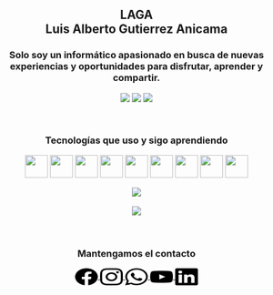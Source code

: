 <h2 align="center">LAGA<br>Luis Alberto Gutierrez Anicama</h2>
<h3 align="center">Solo soy un informático apasionado en busca de nuevas experiencias y oportunidades para disfrutar, aprender y compartir.</h3>

<p align="center">
    <img src="https://komarev.com/ghpvc/?username=lagaxyz-username&color=brightgreen&label=Visitante+Número"/>
    <a href="https://www.paypal.com/donate?hosted_button_id=W7QQPM9ZS68MC"><img src="https://img.shields.io/badge/Donaciones-LAGAxyz-blue?style=flat"></a>
    <a href="https://www.laga.xyz/"><img src="https://img.shields.io/badge/Sitio%20Web-www.laga.xyz-brightgreen?style=flat"></a>
</p>

<br>

<h3 align="center">Tecnologías que uso y sigo aprendiendo</h3>
<p align="center">
    <!-- <a> <img src="https://devicon.dev/devicon.git/icons/windows8/windows8-original.svg" width="40" height="40"/> </a> -->
    <!-- <a> <img src="https://devicon.dev/devicon.git/icons/android/android-original.svg" width="40" height="40"/> </a> -->
    <!-- <a> <img src="https://devicon.dev/devicon.git/icons/linux/linux-original.svg" width="40" height="40"/> </a> -->
    <!-- <a> <img src="https://devicon.dev/devicon.git/icons/apple/apple-original.svg" width="40" height="40"/> </a> -->
    <a> <img src="https://devicon.dev/devicon.git/icons/git/git-original.svg" width="40" height="40"/> </a>
    <a> <img src="https://devicon.dev/devicon.git/icons/github/github-original.svg" width="40" height="40"/> </a>
    <!-- <a> <img src="https://devicon.dev/devicon.git/icons/gitlab/gitlab-original.svg" width="40" height="40"/> </a> -->
    <a> <img src="https://devicon.dev/devicon.git/icons/html5/html5-original.svg" width="40" height="40"/> </a>
    <a> <img src="https://devicon.dev/devicon.git/icons/css3/css3-original.svg" width="40" height="40"/> </a>
    <!-- <a> <img src="https://devicon.dev/devicon.git/icons/less/less-plain-wordmark.svg" width="40" height="40"/> </a> -->
    <a> <img src="https://devicon.dev/devicon.git/icons/sass/sass-original.svg" width="40" height="40"/> </a>
    <a> <img src="https://devicon.dev/devicon.git/icons/javascript/javascript-original.svg" width="40" height="40"/> </a>
    <!-- <a> <img src="https://devicon.dev/devicon.git/icons/jquery/jquery-original.svg" width="40" height="40"/> </a> -->
    <a> <img src="https://devicon.dev/devicon.git/icons/bootstrap/bootstrap-plain.svg" width="40" height="40"/> </a>
    <!-- <a> <img src="https://devicon.dev/devicon.git/icons/nodejs/nodejs-original.svg" width="40" height="40"/> </a> -->
    <!-- <a> <img src="https://devicon.dev/devicon.git/icons/npm/npm-original-wordmark.svg" width="40" height="40"/> </a> -->
    <!-- <a> <img src="https://devicon.dev/devicon.git/icons/yarn/yarn-original.svg" width="40" height="40"/> </a> -->
    <a> <img src="https://devicon.dev/devicon.git/icons/react/react-original.svg" width="40" height="40"/> </a>
    <!-- <a> <img src="https://devicon.dev/devicon.git/icons/java/java-original.svg" width="40" height="40"/> </a> -->
    <!-- <a> <img src="https://devicon.dev/devicon.git/icons/php/php-original.svg" width="40" height="40"/> </a> -->
    <!-- <a> <img src="https://devicon.dev/devicon.git/icons/python/python-original.svg" width="40" height="40"/> </a> -->
    <a> <img src="https://www.vectorlogo.zone/logos/firebase/firebase-icon.svg" width="40" height="40"/> </a>
    <!-- <a> <img src="https://devicon.dev/devicon.git/icons/mysql/mysql-original.svg" width="40" height="40"/> </a> -->
    <!-- <a> <img src="https://devicon.dev/devicon.git/icons/oracle/oracle-original.svg" width="40" height="40"/> </a> -->
    <!-- <a> <img src="https://devicon.dev/devicon.git/icons/moodle/moodle-original.svg" width="40" height="40"/> </a> -->
    <!-- <a> <img src="https://devicon.dev/devicon.git/icons/wordpress/wordpress-plain.svg" width="40" height="40"/> </a> -->
</p>

<p align="center">
    <img src="https://github-readme-stats.vercel.app/api/top-langs/?username=lagaxyz"/>
</p>

<p align="center">
    <img src="https://github-readme-stats.vercel.app/api?username=lagaxyz&show_icons=true&theme=dark"/>
</p>

<br>

<h3 align="center">Mantengamos el contacto</h3>
<p align="center"> 
    <a href="https://fb.com/lagaxyz" target="blank">
        <img align="center" src="https://raw.githubusercontent.com/LAGAxyz/LAGAxyz/dbb294a08aaf47f3a6b4bd55226c57dad6a95273/Redes%20Sociales%20(iconos)/facebook.svg" height="30" width="40"/>
    </a>
    <a href="https://instagram.com/lagaxyz" target="blank">
        <img align="center" src="https://raw.githubusercontent.com/LAGAxyz/LAGAxyz/dbb294a08aaf47f3a6b4bd55226c57dad6a95273/Redes%20Sociales%20(iconos)/instagram.svg" height="30" width="40"/>
    </a>
    <a href="https://wa.me/51977513393" target="blank">
        <img align="center" src="https://raw.githubusercontent.com/LAGAxyz/LAGAxyz/dbb294a08aaf47f3a6b4bd55226c57dad6a95273/Redes%20Sociales%20(iconos)/whatsapp.svg" height="30" width="40"/>
    </a>
    <a href="https://www.youtube.com/channel/UCa73fp-v3eZJBZtDBNklFPg" target="blank">
        <img align="center" src="https://raw.githubusercontent.com/LAGAxyz/LAGAxyz/dbb294a08aaf47f3a6b4bd55226c57dad6a95273/Redes%20Sociales%20(iconos)/youtube.svg" height="30" width="40"/>
    </a>
    <a href="https://linkedin.com/in/lagaxyz" target="blank">
        <img align="center" src="https://raw.githubusercontent.com/LAGAxyz/LAGAxyz/dbb294a08aaf47f3a6b4bd55226c57dad6a95273/Redes%20Sociales%20(iconos)/linkedin.svg" height="30" width="40"/>
    </a>
</p>

<!-- Creado y Editado por LAGA -->

